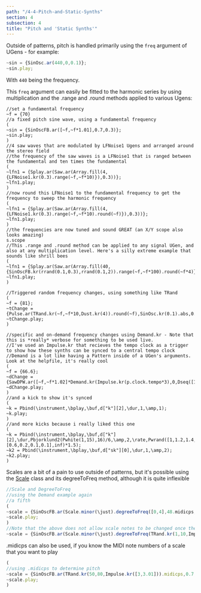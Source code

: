 ```yaml
---
path: "/4-4-Pitch-and-Static-Synths"
section: 4
subsection: 4
title: "Pitch and 'Static Synths'"
---
```


Outside of patterns, pitch is handled primarily using the `freq` argument of UGens - for example:

```javascript
~sin = {SinOsc.ar(440,0,0.1)};
~sin.play;
```

With `440` being the frequency.

This `freq` argument can easily be fitted to the harmonic series by using multiplication and the .range and .round methods applied to various Ugens:

```
//set a fundamental frequency
~f = {70}
//a fixed pitch sine wave, using a fundamental frequency
(
~sin = {SinOscFB.ar([~f,~f*1.01],0.7,0.3)};
~sin.play;
)
//4 saw waves that are modulated by LFNoise1 Ugens and arranged around the stereo field
//the frequency of the saw waves is a LFNoise1 that is ranged between the fundamental and ten times the fundamental
(
~lfn1 = {Splay.ar(Saw.ar(Array.fill(4,{LFNoise1.kr(0.3).range(~f,~f*10)}),0.3))};
~lfn1.play;
)
//now round this LFNoise1 to the fundamental frequency to get the frequency to sweep the harmonic frequency
(
~lfn1 = {Splay.ar(Saw.ar(Array.fill(4,{LFNoise1.kr(0.3).range(~f,~f*10).round(~f)}),0.3))};
~lfn1.play;
)
//the frequencies are now tuned and sound GREAT (an X/Y scope also looks amazing)
s.scope
//This .range and .round method can be applied to any signal UGen, and also at any multiplication level. Here's a silly extreme example that sounds like shrill bees
(
~lfn1 = {Splay.ar(Saw.ar(Array.fill(40,{SinOscFB.kr(rrand(0.1,0.3),rrand(0.1,2)).range(~f,~f*100).round(~f*4)}),0.4))};
~lfn1.play;
)

//Triggered random frequency changes, using something like TRand
(
~f = {81};
~tChange = {Pulse.ar(TRand.kr(~f,~f*10,Dust.kr(4)).round(~f),SinOsc.kr(0.1).abs,0.6)*SinOsc.ar([~f,~f*1.01])};
~tChange.play;
)

//specific and on-demand frequency changes using Demand.kr - Note that this is *really* verbose for something to be used live.
//I've used an Impulse.kr that recieves the tempo clock as a trigger to show how these synths can be synced to a central tempo clock
//Demand is a lot like having a Pattern inside of a UGen's arguments. Look at the helpfile, it's really cool
(
~f = {66.6};
~dChange = {SawDPW.ar([~f,~f*1.02]*Demand.kr(Impulse.kr(p.clock.tempo*3),0,Dseq([1,8,2,7,3,6,4,5],inf)),SinOsc.kr(40),0.8)};
~dChange.play;
)
//and a kick to show it's synced
(
~k = Pbind(\instrument,\bplay,\buf,d["k"][2],\dur,1,\amp,1);
~k.play;
)
//and more kicks because i really liked this one
(
~k = Pbind(\instrument,\bplay,\buf,d["k"][2],\dur,Pbjorklund2(Pwhite(1,15),16)/6,\amp,2,\rate,Pwrand([1,1.2,1.4,2],[0.6,0.2,0.1,0.1],inf)*1.5);
~k2 = Pbind(\instrument,\bplay,\buf,d["sk"][0],\dur,1,\amp,2);
~k2.play;
)
```

Scales are a bit of a pain to use outside of patterns, but it's possible using the [Scale](http://doc.sccode.org/Classes/Scale.html#-degreeToFreq) class and its degreeToFreq method, although it is quite inflexible

```javascript
//Scale and DegreeToFreq
//using the Demand example again
//a fifth
(
~scale = {SinOscFB.ar(Scale.minor(\just).degreeToFreq([0,4],48.midicps,1),0.7,0.2)};
~scale.play;
)
//Note that the above does not allow scale notes to be changed once the synth is initiated
~scale = {SinOscFB.ar(Scale.minor(\just).degreeToFreq(TRand.kr(1,10,Impulse.kr(1)),48.midicps,1),0.7,0.2)};
```

.midicps can also be used, if you know the MIDI note numbers of a scale that you want to play

```javascript
(
//using .midicps to determine pitch
~scale = {SinOscFB.ar(TRand.kr(50,80,Impulse.kr([3,3.01])).midicps,0.7,0.5)};
~scale.play;
)
```
